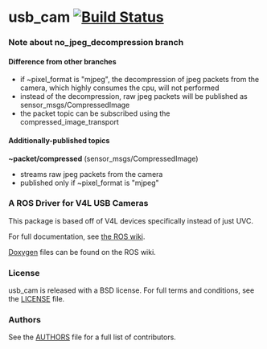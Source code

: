 usb_cam [![Build Status](https://api.travis-ci.org/bosch-ros-pkg/usb_cam.png)](https://travis-ci.org/bosch-ros-pkg/usb_cam)
=======

### **Note about no_jpeg_decompression branch**

#### Difference from other branches
* if ~pixel_format is "mjpeg", the decompression of jpeg packets from the camera, which highly consumes the cpu, will not performed
* instead of the decompression, raw jpeg packets will be published as sensor_msgs/CompressedImage
* the packet topic can be subscribed using the compressed_image_transport

#### Additionally-published topics
**~packet/compressed** (sensor_msgs/CompressedImage)
* streams raw jpeg packets from the camera
* published only if ~pixel_format is "mjpeg"

### A ROS Driver for V4L USB Cameras
This package is based off of V4L devices specifically instead of just UVC.

For full documentation, see [the ROS wiki](http://ros.org/wiki/usb_cam).

[Doxygen](http://docs.ros.org/indigo/api/usb_cam/html/) files can be found on the ROS wiki.

### License
usb_cam is released with a BSD license. For full terms and conditions, see the [LICENSE](LICENSE) file.

### Authors
See the [AUTHORS](AUTHORS.md) file for a full list of contributors.
